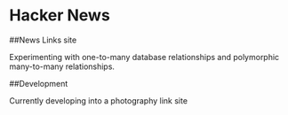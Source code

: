 # Hacker News

##News Links site

Experimenting with one-to-many database relationships and polymorphic many-to-many relationships.

##Development

Currently developing into a photography link site

